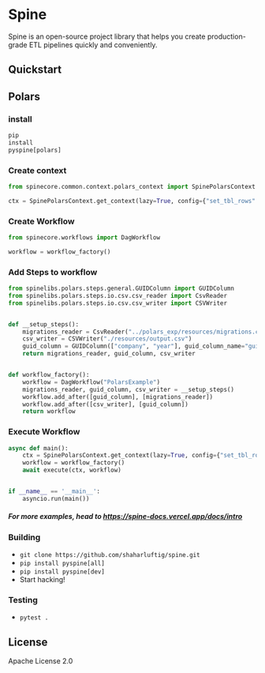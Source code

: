 # Spine

Spine is an open-source project library that helps you create production-grade ETL pipelines quickly and conveniently.

## Quickstart

## Polars

### install

```python
pip
install
pyspine[polars]
```

### Create context

```python
from spinecore.common.context.polars_context import SpinePolarsContext

ctx = SpinePolarsContext.get_context(lazy=True, config={"set_tbl_rows": 20})
```

### Create Workflow

```python
from spinecore.workflows import DagWorkflow

workflow = workflow_factory()
```

### Add Steps to workflow

```python
from spinelibs.polars.steps.general.GUIDColumn import GUIDColumn
from spinelibs.polars.steps.io.csv.csv_reader import CsvReader
from spinelibs.polars.steps.io.csv.csv_writer import CSVWriter


def __setup_steps():
    migrations_reader = CsvReader("../polars_exp/resources/migrations.csv", has_headers=True)
    csv_writer = CSVWriter("./resources/output.csv")
    guid_column = GUIDColumn(["company", "year"], guid_column_name="guid")
    return migrations_reader, guid_column, csv_writer


def workflow_factory():
    workflow = DagWorkflow("PolarsExample")
    migrations_reader, guid_column, csv_writer = __setup_steps()
    workflow.add_after([guid_column], [migrations_reader])
    workflow.add_after([csv_writer], [guid_column])
    return workflow
```

### Execute Workflow

```python
async def main():
    ctx = SpinePolarsContext.get_context(lazy=True, config={"set_tbl_rows": 20})
    workflow = workflow_factory()
    await execute(ctx, workflow)


if __name__ == '__main__':
    asyncio.run(main())
```

##### For more examples, head to  https://spine-docs.vercel.app/docs/intro

### Building
* `git clone https://github.com/shaharluftig/spine.git` 
* `pip install pyspine[all]`
* `pip install pyspine[dev]`
* Start hacking!

### Testing
* `pytest .`


License
----

Apache License 2.0

